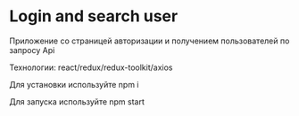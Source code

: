 # Login and search user

Приложение со страницей авторизации и получением пользователей по запросу Api

Технологии: react/redux/redux-toolkit/axios

Для установки используйте npm i

Для запуска используйте npm start
